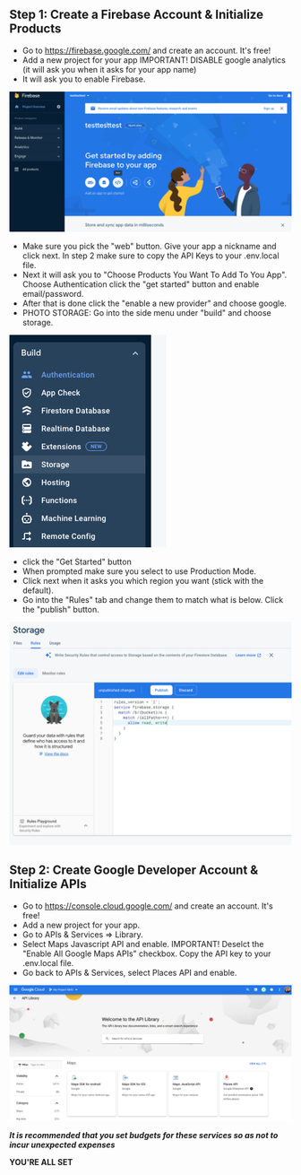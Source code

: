 ## Step 1: Create a Firebase Account & Initialize Products

- Go to https://firebase.google.com/ and create an account. It's free!
- Add a new project for your app IMPORTANT! DISABLE google analytics (it will ask you when it asks for your app name)
- It will ask you to enable Firebase.

![Firebase-Screenshot-1](screenshots/Firebase-Screenshot-1.png)

- Make sure you pick the "web" button. Give your app a nickname and click next. In step 2 make sure to copy the API Keys to your .env.local file.
- Next it will ask you to "Choose Products You Want To Add To You App". Choose Authentication click the "get started" button and enable email/password.
- After that is done click the "enable a new provider" and choose google.
- PHOTO STORAGE: Go into the side menu under "build" and choose storage.

![Firebase-Screenshot-2](screenshots/Firebase-Screenshot-2.png)

- click the "Get Started" button
- When prompted make sure you select to use Production Mode.
- Click next when it asks you which region you want (stick with the default).
- Go into the "Rules" tab and change them to match what is below. Click the "publish" button.

![Firebase-Screenshot-3](screenshots/Firebase-Screenshot-3.png)

## Step 2: Create Google Developer Account & Initialize APIs

- Go to https://console.cloud.google.com/ and create an account. It's free!
- Add a new project for your app.
- Go to APIs & Services => Library.
- Select Maps Javascript API and enable. IMPORTANT! Deselct the "Enable All Google Maps APIs" checkbox. Copy the API key to your .env.local file.
- Go back to APIs & Services, select Places API and enable.

![Google-Cloud-Screenshot-1](screenshots/Google-Cloud-Screenshot-1.png)

**_It is recommended that you set budgets for these services so as not to incur unexpected expenses_**

**YOU'RE ALL SET**

